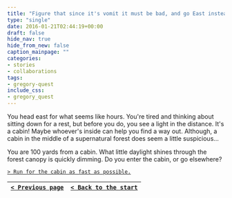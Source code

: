 ```yaml
---
title: "Figure that since it's vomit it must be bad, and go East instead."
type: "single"
date: 2016-01-21T02:44:19+00:00
draft: false
hide_nav: true
hide_from_new: false
caption_mainpage: ""
categories:
- stories
- collaborations
tags:
- gregory-quest
include_css:
- gregory_quest
---
```


You head east for what seems like hours. You're tired and thinking about sitting down for a rest, but before you do, you see a light in the distance. It's a cabin! Maybe whoever's inside can help you find a way out. Although, a cabin in the middle of a supernatural forest does seem a little suspicious…

You are 100 yards from a cabin. What little daylight shines through the forest canopy is quickly dimming. Do you enter the cabin, or go elsewhere?

[``> Run for the cabin as fast as possible.``](../11)

|[``< Previous page``](../9)|[``< Back to the start``](../)|
|---|---|